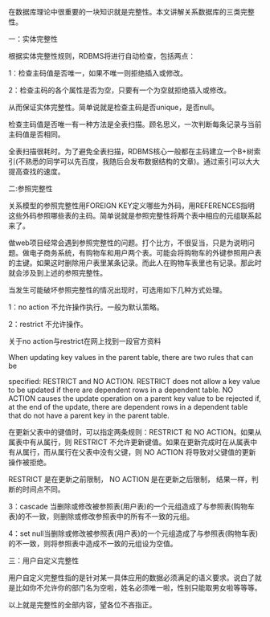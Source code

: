 在数据库理论中很重要的一块知识就是完整性。本文讲解关系数据库的三类完整性。  

一：实体完整性

根据实体完整性规则，RDBMS将进行自动检查，包括两点：

1：检查主码值是否唯一，如果不唯一则拒绝插入或修改。

2：检查主码的各个属性是否为空，只要有一个为空就拒绝插入或修改。

从而保证实体完整性。简单说就是检查主码是否unique，是否null。

检查主码值是否唯一有一种方法是全表扫描。顾名思义，一次判断每条记录与当前主码值是否相同。

全表扫描很耗时。为了避免全表扫描，RDBMS核心一般都在主码建立一个B+树索引(不熟悉的同学可以先百度，我随后会发布数据结构的文章)。通过索引可以大大提高查找的速度。

二:参照完整性

关系模型的参照完整性用FOREIGN KEY定义哪些为外码，用REFERENCES指明这些外码参照哪些表的主码。简单说就是参照完整性将两个表中相应的元组联系起来了。

做web项目经常会遇到参照完整性的问题。打个比方，不很妥当，只是为说明问题。做电子商务系统，有购物车和用户两个表。可能会将购物车的外键参照用户表的主键。如果这时删除用户表里某条记录。而此人在购物车表里也有记录。那此时就会涉及到上述的参照完整性。

当发生可能破坏参照完整性的情况出现时，可选用如下几种方式处理。

1：no action 不允许操作执行。一般为默认策略。

2：restrict  不允许操作。

关于no action与restrict在网上找到一段官方资料

When updating key values in the parent table, there are two rules that can be

specified: RESTRICT and NO ACTION. RESTRICT does not allow a key value to
be updated if there are dependent rows in a dependent table. NO ACTION
causes the update operation on a parent key value to be rejected if, at the
end of the update, there are dependent rows in a dependent table that do not
have a parent key in the parent table.

在更新父表中的键值时，可以指定两条规则：RESTRICT 和 NO ACTION。如果从属表中有从属行，则 RESTRICT 不允许更新键值。如果在更新完成时在从属表中有从属行，而从属行在父表中没有父键，则 NO ACTION 将导致对父键值的更新操作被拒绝。

RESTRICT 是在更新之前限制，
NO ACTION 是在更新之后限制，
结果一样，判断的时间点不同。

3：cascade  当删除或修改被参照表(用户表)的一个元组造成了与参照表(购物车表)的不一致，则删除或修改参照表中的所有不一致的元组。

4：set null当删除或修改被参照表(用户表)的一个元组造成了与参照表(购物车表)的不一致，则将参照表中造成不一致的元组设为空值。

三：用户自定义完整性

用户自定义完整性指的是针对某一具体应用的数据必须满足的语义要求。说白了就是比如你不允许你的部门名为空啦，姓名必须唯一啦，性别只能取男女啦等等等。

以上就是完整性的全部内容，望各位不吝指正。
